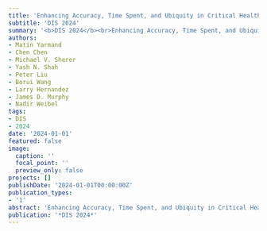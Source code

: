 ```yaml
---
title: 'Enhancing Accuracy, Time Spent, and Ubiquity in Critical Healthcare Delineation via Cross-Device Contouring'
subtitle: 'DIS 2024'
summary: '<b>DIS 2024</b><br>Enhancing Accuracy, Time Spent, and Ubiquity in Critical Healthcare Delineation via Cross-Device Contouring'
authors:
- Matin Yarmand
- Chen Chen
- Michael V. Sherer
- Yash N. Shah
- Peter Liu
- Borui Wang
- Larry Hernandez
- James D. Murphy
- Nadir Weibel
tags:
- DIS
- 2024
date: '2024-01-01'
featured: false
image:
  caption: ''
  focal_point: ''
  preview_only: false
projects: []
publishDate: '2024-01-01T00:00:00Z'
publication_types:
- '1'
abstract: 'Enhancing Accuracy, Time Spent, and Ubiquity in Critical Healthcare Delineation via Cross-Device Contouring'
publication: '*DIS 2024*'
---
```

